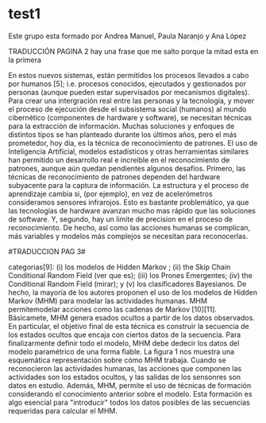 # test1

Este grupo esta formado por Andrea Manuel, Paula Naranjo y Ana López 

TRADUCCIÓN PAGINA 2
hay una frase que me salto porque la mitad esta en la primera

En estos nuevos sistemas, están permitidos los procesos llevados a cabo por humanos [5]; i.e. procesos conocidos, ejecutados y gestionados por personas (aunque pueden estar supervisados por mecanismos digitales).
Para crear una intergración real entre las personas y la tecnología, y mover el proceso de ejecución desde el subsistema social (humanos) al mundo cibernético (componentes de hardware y software), se necesitan técnicas para la extracción de información. Muchas soluciones y enfoques de distintos tipos se han planteado durante los últimos años, pero el más prometedor, hoy dia, es la técnica de reconocimiento de patrones.
El uso de Inteligencia Artificial, modelos estadísticos y otras herramientas similares han permitido un desarrollo real e increible en el reconocimiento de patrones, aunque aún quedan pendientes algunos desafíos. 
Primero, las técnicas de reconocimiento de patrones dependen del hardware subyacente para la captura de información. La estructura y el proceso de aprendizaje cambia si, (por ejemplo), en vez de acelerómetros consideramos sensores infrarojos. Esto es bastante problemático, ya que las tecnologías de hardware avanzan mucho mas rápido que las soluciones de software. 
Y, segundo, hay un limite de precision en el proceso de reconocimiento. De hecho, así como las acciones humanas se complican, más variables y modelos más complejos se necesitan para reconocerlas.


#TRADUCCION PAG 3#

categorias[9]: (i)  los modelos de Hidden Markov ; (ii) the Skip Chain Conditional Random 
Field (ver que es); (iii) los Prones Emergentes; (iv)  the Conditional Random Field (mirar); y (v) los clasificadores Bayesianos. 
De hecho, la mayoría de los autores proponen el uso de los modelos de Hidden Markov (MHM) para modelar las actividades humanas. MHM permitemodelar acciones como las cadenas de Markov [10][11]. Básicamete, MHM genera esados ocultos a partir de los datos observados. En particular, el objetivo final de esta técnica es construir la secuencia de los estados ocultos que encaja con ciertos datos de la secuencia. Para finalizarmente definir todo el modelo, MHM debe dedecir los datos del modelo paramétrico de una forma fiable. La figura 1 nos muestra una esquemática representación sobre cómo MHM trabaja. Cuando se reconocieron las actividades humanas, las acciones que componen las actividades son los estados ocultos, y las salidas de los sensonres son datos en estudio. Además, MHM, permite el uso de técnicas de formación considerando el conocimiento anterior sobre el modelo.  Esta formación es algo esencial para "introducir" todos los datos posibles de las secuencias requeridas para calcular el MHM. 



